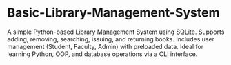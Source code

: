 # Basic-Library-Management-System
A simple Python-based Library Management System using SQLite. Supports adding, removing, searching, issuing, and returning books. Includes user management (Student, Faculty, Admin) with preloaded data. Ideal for learning Python, OOP, and database operations via a CLI interface.

